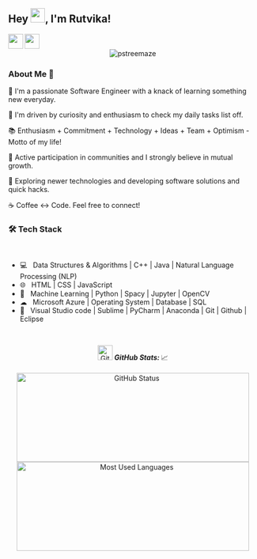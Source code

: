
## Hey <img src="https://github.com/TheDudeThatCode/TheDudeThatCode/blob/master/Assets/Hi.gif" width="29px">, I'm Rutvika!
<a href="https://www.linkedin.com/in/rutvika/">
  <img align="left" width="30px" src="https://cdn.jsdelivr.net/npm/simple-icons@v3/icons/linkedin.svg"  />
</a>
<a href="mailto:patilrutvika@gmail.com">
  <img align="left" width="30px" src="https://cdn.jsdelivr.net/npm/simple-icons@v3/icons/gmail.svg" />
</a>


<br />
<p align="center">
  <img src="https://komarev.com/ghpvc/?username=pstreemaze&color=orange&style=plastic&label=PROFILE+VISITS&show_icons=true" alt="pstreemaze" />
</p>
<h3> About Me  🚀 </h3>
<p>
🔭 I'm a passionate Software Engineer with a knack of learning something new everyday.
</p><p>
📎 I'm driven by curiosity and enthusiasm to check my daily tasks list off.
</p><p>
📚 Enthusiasm + Commitment + Technology + Ideas + Team + Optimism - Motto of my life!
</p><p>
🌱 Active participation in communities and I strongly believe in mutual growth.</p>
<p>
🤔 Exploring newer technologies and developing software solutions and quick hacks.</p>
<p>
☕ Coffee <-> Code. Feel free to connect!  </p>
<h3>🛠 Tech Stack</h3>


<br>

- 💻  &nbsp; Data Structures & Algorithms | C++ | Java | Natural Language Processing (NLP)  
- 🌐  &nbsp; HTML | CSS | JavaScript 
- 🐍  &nbsp; Machine Learning | Python | Spacy | Jupyter | OpenCV
- ☁  &nbsp; Microsoft Azure | Operating System | Database | SQL
- 🔧  &nbsp; Visual Studio code | Sublime | PyCharm | Anaconda | Git | Github | Eclipse 


</br>


<p align="center">
<img src="https://media.giphy.com/media/3o7abAHdYvZdBNnGZq/giphy.gif" width="30px" alt="GitHub-Status"/>&nbsp;<i><b>GitHub Stats: </b></i>📈<br><br>
<img width="470px" height="180px" src="https://github-readme-stats.vercel.app/api?username=pstreemaze&count_private=true&show_icons=true&theme=radical" alt="GitHub Status"/>
<img width="470px" height="180px" src = "https://github-readme-stats.vercel.app/api/top-langs/?username=pstreemaze&show_icons=true&layout=compact&theme=radical" alt="Most Used Languages">
</p>
